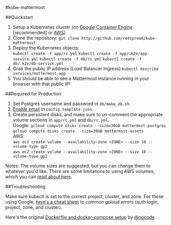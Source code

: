 #kube-mattermost

##Quickstart

1. Setup a Kubernetes cluster (on <a href="https://blog.redspread.com/2016/02/04/google-container-engine-quickstart/">Google Container Engine</a> [recommended] or <a href="https://coreos.com/kubernetes/docs/latest/kubernetes-on-aws.html#kube-aws-quickstart">AWS</a>)
2. Clone the repository: `git clone http://github.com/redspread/kube-mattermost`
3. Deploy the Kubernetes objects:  
`kubectl create -f app/rc.yml`
`kubectl create -f app/.k2e/app-service.yml`
`kubectl create -f db/rc.yml`
`kubectl create -f db/.k2e/db-service.yml`
4. Grab the public IP address (Load Balancer Ingress) `kubectl describe services/mattermost-app`
5. You should be able to see a Mattermost instance running in your browser with that public IP!


##Required for Production

1. Set Postgres username and password in `db/make_db.sh`. 
2. <a href="http://docs.mattermost.com/install/smtp-email-setup.html">Enable email</a> in `config.template.json`.
3. Create persistent disks, and make sure to un-comment the appropriate volume sections in `app/rc.yml` and `db/rc.yml`.  
Google: `gcloud compute disks create --size=30GB mattermost-postgres`  
`gcloud compute disks create --size=30GB mattermost-assets`  
AWS:  
`aws ec2 create-volume --availability-zone <ZONE> --size 10 --volume-type gp2`  
`aws ec2 create-volume --availability-zone <ZONE> --size 10 --volume-type gp2`  

Notes: The volume sizes are suggested, but you can change them to whatever you'd like. There are some limitations to using AWS volumes, which you can <a href="https://github.com/kubernetes/kubernetes/blob/master/docs/user-guide/volumes.md#awselasticblockstore">read about here</a>.

##Troubleshooting

Make sure kubectl is set to the correct project, cluster, and zone. For those using Google, <a href="https://blog.redspread.com/2016/01/10/gcloud-cheat-sheet/">here's a cheat sheet</a> to common gcloud errors (auth login, project, zone, and cluster).

Here's the original <a href="https://github.com/npcode/mattermost-docker">Dockerfile and docker-compose setup</a> by <a href="http://github.com/npcode">@npcode</a>.
